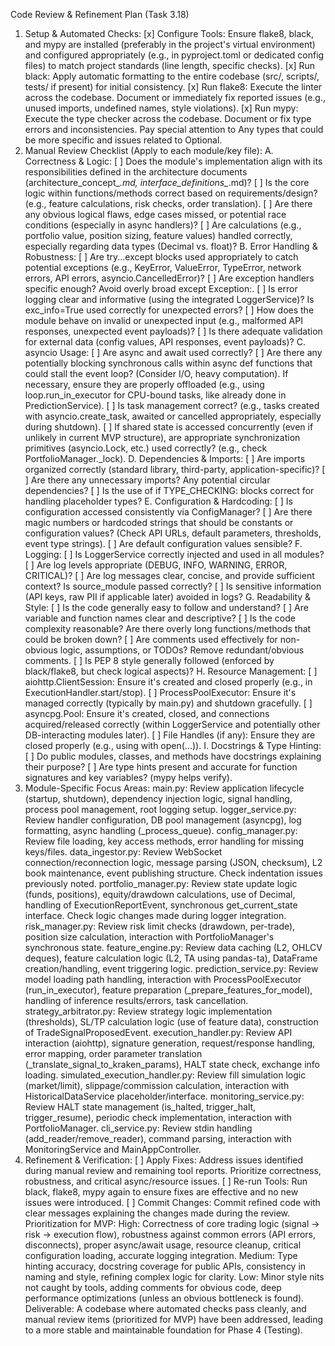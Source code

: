 Code Review & Refinement Plan (Task 3.18)
1. Setup & Automated Checks:
[x] Configure Tools: Ensure flake8, black, and mypy are installed (preferably in the project's virtual environment) and configured appropriately (e.g., in pyproject.toml or dedicated config files) to match project standards (line length, specific checks).
[x] Run black: Apply automatic formatting to the entire codebase (src/, scripts/, tests/ if present) for initial consistency.
[x] Run flake8: Execute the linter across the codebase. Document or immediately fix reported issues (e.g., unused imports, undefined names, style violations).
[x] Run mypy: Execute the type checker across the codebase. Document or fix type errors and inconsistencies. Pay special attention to Any types that could be more specific and issues related to Optional.
2. Manual Review Checklist (Apply to each module/key file):
A. Correctness & Logic:
[ ] Does the module's implementation align with its responsibilities defined in the architecture documents (architecture_concept_*.md, interface_definitions_*.md)?
[ ] Is the core logic within functions/methods correct based on requirements/design? (e.g., feature calculations, risk checks, order translation).
[ ] Are there any obvious logical flaws, edge cases missed, or potential race conditions (especially in async handlers)?
[ ] Are calculations (e.g., portfolio value, position sizing, feature values) handled correctly, especially regarding data types (Decimal vs. float)?
B. Error Handling & Robustness:
[ ] Are try...except blocks used appropriately to catch potential exceptions (e.g., KeyError, ValueError, TypeError, network errors, API errors, asyncio.CancelledError)?
[ ] Are exception handlers specific enough? Avoid overly broad except Exception:.
[ ] Is error logging clear and informative (using the integrated LoggerService)? Is exc_info=True used correctly for unexpected errors?
[ ] How does the module behave on invalid or unexpected input (e.g., malformed API responses, unexpected event payloads)?
[ ] Is there adequate validation for external data (config values, API responses, event payloads)?
C. asyncio Usage:
[ ] Are async and await used correctly?
[ ] Are there any potentially blocking synchronous calls within async def functions that could stall the event loop? (Consider I/O, heavy computation). If necessary, ensure they are properly offloaded (e.g., using loop.run_in_executor for CPU-bound tasks, like already done in PredictionService).
[ ] Is task management correct? (e.g., tasks created with asyncio.create_task, awaited or cancelled appropriately, especially during shutdown).
[ ] If shared state is accessed concurrently (even if unlikely in current MVP structure), are appropriate synchronization primitives (asyncio.Lock, etc.) used correctly? (e.g., check PortfolioManager._lock).
D. Dependencies & Imports:
[ ] Are imports organized correctly (standard library, third-party, application-specific)?
[ ] Are there any unnecessary imports? Any potential circular dependencies?
[ ] Is the use of if TYPE_CHECKING: blocks correct for handling placeholder types?
E. Configuration & Hardcoding:
[ ] Is configuration accessed consistently via ConfigManager?
[ ] Are there magic numbers or hardcoded strings that should be constants or configuration values? (Check API URLs, default parameters, thresholds, event type strings).
[ ] Are default configuration values sensible?
F. Logging:
[ ] Is LoggerService correctly injected and used in all modules?
[ ] Are log levels appropriate (DEBUG, INFO, WARNING, ERROR, CRITICAL)?
[ ] Are log messages clear, concise, and provide sufficient context? Is source_module passed correctly?
[ ] Is sensitive information (API keys, raw PII if applicable later) avoided in logs?
G. Readability & Style:
[ ] Is the code generally easy to follow and understand?
[ ] Are variable and function names clear and descriptive?
[ ] Is the code complexity reasonable? Are there overly long functions/methods that could be broken down?
[ ] Are comments used effectively for non-obvious logic, assumptions, or TODOs? Remove redundant/obvious comments.
[ ] Is PEP 8 style generally followed (enforced by black/flake8, but check logical aspects)?
H. Resource Management:
[ ] aiohttp.ClientSession: Ensure it's created and closed properly (e.g., in ExecutionHandler.start/stop).
[ ] ProcessPoolExecutor: Ensure it's managed correctly (typically by main.py) and shutdown gracefully.
[ ] asyncpg.Pool: Ensure it's created, closed, and connections acquired/released correctly (within LoggerService and potentially other DB-interacting modules later).
[ ] File Handles (if any): Ensure they are closed properly (e.g., using with open(...)).
I. Docstrings & Type Hinting:
[ ] Do public modules, classes, and methods have docstrings explaining their purpose?
[ ] Are type hints present and accurate for function signatures and key variables? (mypy helps verify).
3. Module-Specific Focus Areas:
main.py: Review application lifecycle (startup, shutdown), dependency injection logic, signal handling, process pool management, root logging setup.
logger_service.py: Review handler configuration, DB pool management (asyncpg), log formatting, async handling (_process_queue).
config_manager.py: Review file loading, key access methods, error handling for missing keys/files.
data_ingestor.py: Review WebSocket connection/reconnection logic, message parsing (JSON, checksum), L2 book maintenance, event publishing structure. Check indentation issues previously noted.
portfolio_manager.py: Review state update logic (funds, positions), equity/drawdown calculations, use of Decimal, handling of ExecutionReportEvent, synchronous get_current_state interface. Check logic changes made during logger integration.
risk_manager.py: Review risk limit checks (drawdown, per-trade), position size calculation, interaction with PortfolioManager's synchronous state.
feature_engine.py: Review data caching (L2, OHLCV deques), feature calculation logic (L2, TA using pandas-ta), DataFrame creation/handling, event triggering logic.
prediction_service.py: Review model loading path handling, interaction with ProcessPoolExecutor (run_in_executor), feature preparation (_prepare_features_for_model), handling of inference results/errors, task cancellation.
strategy_arbitrator.py: Review strategy logic implementation (thresholds), SL/TP calculation logic (use of feature data), construction of TradeSignalProposedEvent.
execution_handler.py: Review API interaction (aiohttp), signature generation, request/response handling, error mapping, order parameter translation (_translate_signal_to_kraken_params), HALT state check, exchange info loading.
simulated_execution_handler.py: Review fill simulation logic (market/limit), slippage/commission calculation, interaction with HistoricalDataService placeholder/interface.
monitoring_service.py: Review HALT state management (is_halted, trigger_halt, trigger_resume), periodic check implementation, interaction with PortfolioManager.
cli_service.py: Review stdin handling (add_reader/remove_reader), command parsing, interaction with MonitoringService and MainAppController.
4. Refinement & Verification:
[ ] Apply Fixes: Address issues identified during manual review and remaining tool reports. Prioritize correctness, robustness, and critical async/resource issues.
[ ] Re-run Tools: Run black, flake8, mypy again to ensure fixes are effective and no new issues were introduced.
[ ] Commit Changes: Commit refined code with clear messages explaining the changes made during the review.
Prioritization for MVP:
High: Correctness of core trading logic (signal -> risk -> execution flow), robustness against common errors (API errors, disconnects), proper async/await usage, resource cleanup, critical configuration loading, accurate logging integration.
Medium: Type hinting accuracy, docstring coverage for public APIs, consistency in naming and style, refining complex logic for clarity.
Low: Minor style nits not caught by tools, adding comments for obvious code, deep performance optimizations (unless an obvious bottleneck is found).
Deliverable: A codebase where automated checks pass cleanly, and manual review items (prioritized for MVP) have been addressed, leading to a more stable and maintainable foundation for Phase 4 (Testing).
